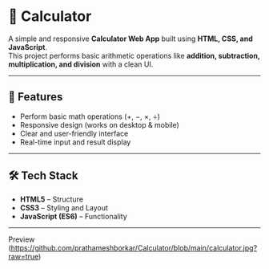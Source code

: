 # 🧮 Calculator

A simple and responsive **Calculator Web App** built using **HTML, CSS, and JavaScript**.  
This project performs basic arithmetic operations like **addition, subtraction, multiplication, and division** with a clean UI.  

---

## 🚀 Features
- Perform basic math operations (+, −, ×, ÷)  
- Responsive design (works on desktop & mobile)  
- Clear and user-friendly interface  
- Real-time input and result display  

---

## 🛠️ Tech Stack
- **HTML5** – Structure  
- **CSS3** – Styling and Layout  
- **JavaScript (ES6)** – Functionality  

---

Preview 
(https://github.com/prathameshborkar/Calculator/blob/main/calculator.jpg?raw=true)


